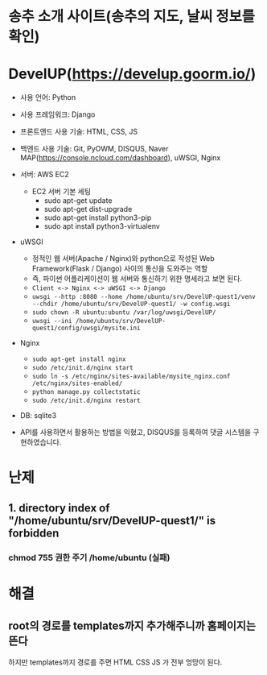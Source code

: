 # 송추 소개 사이트(송추의 지도, 날씨 정보를 확인)
# DevelUP(https://develup.goorm.io/)

- 사용 언어: Python

- 사용 프레임워크: Django

- 프론트앤드 사용 기술: HTML, CSS, JS
- 백엔드 사용 기술: Git, PyOWM, DISQUS, Naver MAP(https://console.ncloud.com/dashboard), uWSGI, Nginx

- 서버: AWS EC2
  - EC2 서버 기본 세팅
    - sudo apt-get update
    - sudo apt-get dist-upgrade
    - sudo apt-get install python3-pip
    - sudo apt install python3-virtualenv

- uWSGI
  - 정적인 웹 서버(Apache / Nginx)와 python으로 작성된 Web Framework(Flask / Django) 사이의 통신을 도와주는 역할
  - 즉, 파이썬 어플리케이션이 웹 서버와 통신하기 위한 명세라고 보면 된다.
  - `Client <-> Nginx <-> uWSGI <-> Django`
  - `uwsgi --http :8080 --home /home/ubuntu/srv/DevelUP-quest1/venv --chdir /home/ubuntu/srv/DevelUP-quest1/ -w config.wsgi`
  - `sudo chown -R ubuntu:ubuntu /var/log/uwsgi/DevelUP/`
  - `uwsgi --ini /home/ubuntu/srv/DevelUP-quest1/config/uwsgi/mysite.ini`

- Nginx
  - `sudo apt-get install nginx`
  - `sudo /etc/init.d/nginx start`
  - `sudo ln -s /etc/nginx/sites-available/mysite_nginx.conf /etc/nginx/sites-enabled/`
  - `python manage.py collectstatic`
  - `sudo /etc/init.d/nginx restart`

- DB: sqlite3

- API를 사용하면서 활용하는 방법을 익혔고, DISQUS를 등록하여 댓글 시스템을 구현하였습니다.

<h1>난제</h1> 
<h2>1. directory index of "/home/ubuntu/srv/DevelUP-quest1/" is forbidden</h2>
<h3>chmod 755 권한 주기 /home/ubuntu (실패)</h3>

<h1>해결</h1>
<h2>root의 경로를 templates까지 추가해주니까 홈페이지는 뜬다</h2>
하지만 templates까지 경로를 주면 HTML CSS JS 가 전부 엉망이 된다.
